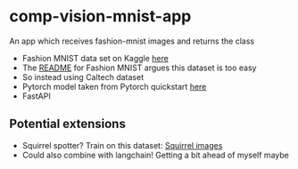 # comp-vision-mnist-app
An app which receives fashion-mnist images and returns the class

* Fashion MNIST data set on Kaggle [here](https://www.kaggle.com/datasets/zalando-research/fashionmnist)
* The [README](https://github.com/zalandoresearch/fashion-mnist) for Fashion MNIST argues this dataset is too easy
* So instead using Caltech dataset
* Pytorch model taken from Pytorch quickstart [here](https://pytorch.org/tutorials/beginner/basics/quickstart_tutorial.html)
* FastAPI

## Potential extensions

* Squirrel spotter? Train on this dataset: [Squirrel images](https://www.kaggle.com/datasets/harrybaines/squirrels)
* Could also combine with langchain! Getting a bit ahead of myself maybe
